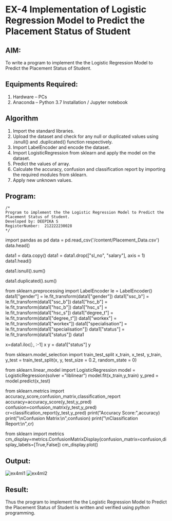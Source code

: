 # EX-4 Implementation of Logistic Regression Model to Predict the Placement Status of Student

## AIM:
To write a program to implement the the Logistic Regression Model to Predict the Placement Status of Student.

## Equipments Required:
1. Hardware – PCs
2. Anaconda – Python 3.7 Installation / Jupyter notebook

## Algorithm
1. Import the standard libraries.
2. Upload the dataset and check for any null or duplicated values using .isnull() and .duplicated() function respectively.
3. Import LabelEncoder and encode the dataset.
4. Import LogisticRegression from sklearn and apply the model on the dataset.
5. Predict the values of array.
6. Calculate the accuracy, confusion and classification report by importing the required modules from sklearn.
7. Apply new unknown values. 

## Program:
```
/*
Program to implement the the Logistic Regression Model to Predict the Placement Status of Student.
Developed by: DEEPIKA S
RegisterNumber:  212222230028
*/
```
import pandas as pd
data = pd.read_csv('/content/Placement_Data.csv')
data.head()

data1 = data.copy()
data1 = data1.drop(["sl_no", "salary"], axis = 1)
data1.head()

data1.isnull().sum()

data1.duplicated().sum()

from sklearn.preprocessing import LabelEncoder
le = LabelEncoder()
data1["gender"] = le.fit_transform(data1["gender"])
data1["ssc_b"] = le.fit_transform(data1["ssc_b"])
data1["hsc_b"] = le.fit_transform(data1["hsc_b"])
data1["hsc_s"] = le.fit_transform(data1["hsc_s"])
data1["degree_t"] = le.fit_transform(data1["degree_t"])
data1["workex"] = le.fit_transform(data1["workex"])
data1["specialisation"] = le.fit_transform(data1["specialisation"])
data1["status"] = le.fit_transform(data1["status"])
data1

x=data1.iloc[:, :-1]
x
y = data1["status"]
y

from sklearn.model_selection import train_test_split
x_train, x_test, y_train, y_test = train_test_split(x, y, test_size = 0.2, random_state = 0)

from sklearn.linear_model import LogisticRegression
model = LogisticRegression(solver ="liblinear")
model.fit(x_train,y_train)
y_pred = model.predict(x_test)

from sklearn.metrics import accuracy_score,confusion_matrix,classification_report
accuracy=accuracy_score(y_test,y_pred)
confusion=confusion_matrix(y_test,y_pred)
cr=classification_report(y_test,y_pred)
print("Accuracy Score:",accuracy)
print("\nConfusion Matrix:\n",confusion)
print("\nClassification Report:\n",cr)

from sklearn import metrics
cm_display=metrics.ConfusionMatrixDisplay(confusion_matrix=confusion,display_labels=[True,False])
cm_display.plot()

## Output:
![ex4ml1](https://github.com/deepikasrinivasans/Implementation-of-Logistic-Regression-Model-to-Predict-the-Placement-Status-of-Student/assets/119393935/2652d8f9-25d2-4641-bdfa-3e338ec775ce)
![ex4ml2](https://github.com/deepikasrinivasans/Implementation-of-Logistic-Regression-Model-to-Predict-the-Placement-Status-of-Student/assets/119393935/47a227af-090e-439f-b100-343807bcf5ef)
## Result:
Thus the program to implement the the Logistic Regression Model to Predict the Placement Status of Student is written and verified using python programming.
